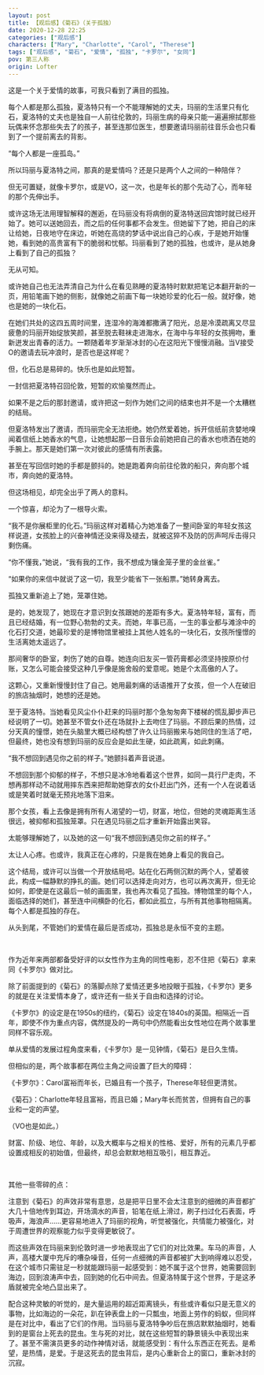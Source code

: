```yaml
---
layout: post
title: 【观后感】《菊石》（关于孤独）
date: 2020-12-28 22:25
categories: ["观后感"]
characters: ["Mary", "Charlotte", "Carol", "Therese"]
tags: ["观后感", "菊石", "爱情", "孤独", "卡罗尔", "女同"]
pov: 第三人称
origin: Lofter
---
```


这是一个关于爱情的故事，可我只看到了满目的孤独。

每个人都是那么孤独，夏洛特只有一个不能理解她的丈夫，玛丽的生活里只有化石，夏洛特的丈夫也是独自一人前往伦敦的，玛丽生病的母亲只能一遍遍擦拭那些玩偶来怀念那些失去了的孩子，甚至连那位医生，想要邀请玛丽前往音乐会也只看到了一个提前离去的背影。

“每个人都是一座孤岛。”

所以玛丽与夏洛特之间，那真的是爱情吗？还是只是两个人之间的一种陪伴？

但无可置疑，就像卡罗尔，或是VO，这一次，也是年长的那个先动了心，而年轻的那个先伸出手。

或许这场无法用理智解释的邂逅，在玛丽没有将病倒的夏洛特送回宾馆时就已经开始了。她可以送她回去，而之后的任何事都不会发生。但她留下了她，把自己的床让给她，日夜地守在床边，听她在高烧的梦话中说出自己的心疾，于是她开始懂她，看到她的高贵富有下的脆弱和忧郁。玛丽看到了她的孤独，也或许，是从她身上看到了自己的孤独？

无从可知。

或许她自己也无法弄清自己为什么在看见熟睡的夏洛特时默默把笔记本翻开新的一页，用铅笔画下她的侧影，就像她之前画下每一块她珍爱的化石一般。就好像，她也是她的一块化石。

在她们共处的这四五周时间里，连湿冷的海滩都撒满了阳光，总是冷漠疏离又尽显疲惫的玛丽开始绽放笑颜，甚至脱去鞋袜走进海水，在海中与年轻的女孩拥吻，重新迸发出青春的活力。一颗随着年岁渐渐冰封的心在这阳光下慢慢消融。当V接受O的邀请去玩冲浪时，是否也是这样呢？

但，化石总是易碎的。快乐也是如此短暂。

一封信把夏洛特召回伦敦，短暂的欢愉戛然而止。

如果不是之后的那封邀请，或许把这一刻作为她们之间的结束也并不是一个太糟糕的结局。

但夏洛特发出了邀请，而玛丽完全无法拒绝。她仍然爱着她，拆开信纸前贪婪地嗅闻着信纸上她香水的气息，让她想起那一日音乐会前她把自己的香水也喷洒在她的手腕上。那天是她们第一次对彼此的感情有所表露。

甚至在写回信时她的手都是颤抖的。她是跑着奔向前往伦敦的船只，奔向那个城市，奔向她的夏洛特。

但这场相见，却完全出乎了两人的意料。

一个惊喜，却沦为了一根导火索。

“我不是你展柜里的化石。”玛丽这样对着精心为她准备了一整间卧室的年轻女孩这样说道，女孩脸上的兴奋神情还没来得及褪去，就被这猝不及防的厉声呵斥击得只剩伤痛。

“你不懂我，”她说，“我有我的工作，我不想成为镶金笼子里的金丝雀。”

“如果你的来信中就说了这一切，我至少能省下一张船票。”她转身离去。

孤独又重新追上了她，笼罩住她。

是的，她发现了，她现在才意识到女孩跟她的差距有多大。夏洛特年轻，富有，而且已经结婚，有一位野心勃勃的丈夫。而她，年事已高，一生的事业都与滩涂中的化石打交道，她最珍爱的是博物馆里被挂上其他人姓名的一块化石，女孩所憧憬的生活离她太遥远了。

那间奢华的卧室，刺伤了她的自尊。她连向旧友买一管药膏都必须坚持按原价付账，又怎么可能会接受这种几乎像是施舍般的爱意呢。她是个太高傲的人了。

这颗心，又重新慢慢封住了自己。她用最刺痛的话语推开了女孩，但一个人在破旧的旅店抽烟时，她想的还是她。

至于夏洛特。当她看见风尘仆仆赶来的玛丽时那个急匆匆奔下楼梯的慌乱脚步声已经说明了一切。她甚至不管女仆还在场就扑上去吻住了玛丽。不顾后果的热情，过分天真的憧憬，她在头脑里大概已经构想了许久让玛丽搬来与她同住的生活了吧，但最终，她也没有想到玛丽的反应会是如此生硬，如此疏离，如此刺痛。

“我不想回到遇见你之前的样子。”她颤抖着声音说道。

不想回到那个抑郁的样子，不想只是冰冷地看着这个世界，如同一具行尸走肉，不想再那样动不动就用摔东西来把帮助她穿衣的女仆赶出门外，还有一个人在说着话或是笑着时就毫无预兆地落下泪来。

那个女孩，看上去像是拥有所有人渴望的一切，财富，地位，但她的灵魂距离生活很远，被抑郁和孤独笼罩。只在遇见玛丽之后才重新开始露出笑容。

太能够理解她了，以及她的这一句“我不想回到遇见你之前的样子。”

太让人心疼。也或许，我真正在心疼的，只是我在她身上看见的我自己。

这个结局，或许可以当做一个开放结局吧。站在化石两侧沉默的两个人，望着彼此，构成一幅静默的挣扎的画。她们可以选择走向对方，也可以再次离开，但无论如何，即使是在这最后一帧的画面里，我也再次看见了孤独。博物馆里的每个人，面临选择的她们，甚至连中间横卧的化石，都如此孤立，与所有其他事物相隔离。每个人都是孤独的存在。

从头到尾，不管她们的爱情在最后是否成功，孤独总是永恒不变的主题。

<br>

作为近年来两部都备受好评的以女性作为主角的同性电影，忍不住把《菊石》拿来同《卡罗尔》做对比。

除了前面提到的《菊石》的落脚点除了爱情还更多地投眼于孤独，《卡罗尔》更多的就是在关注爱情本身了，或许还有一些关于自由和选择的讨论。

《卡罗尔》的设定是在1950s的纽约，《菊石》设定在1840s的英国。相隔近一百年，即使不作为重点内容，偶然提及的一两句中仍然能看出女性地位在两个故事里同样不容乐观。

单从爱情的发展过程角度来看，《卡罗尔》是一见钟情，《菊石》是日久生情。

但相似的是，两个故事都在两位主角之间设置了巨大的障碍：

《卡罗尔》：Carol富裕而年长，已婚且有一个孩子，Therese年轻但更清贫。

《菊石》：Charlotte年轻且富裕，而且已婚；Mary年长而贫苦，但拥有自己的事业和一定的声望。

（VO也是如此。）

财富、阶级、地位、年龄，以及大概率与之相关的性格、爱好，所有的元素几乎都设置成相反的初始值，但最终，却总会默默地相互吸引，相互靠近。

<br>

其他一些零碎的点：

注意到《菊石》的声效非常有意思，总是把平日里不会太注意到的细微的声音都扩大几十倍地传到耳边，开场滴水的声音，铅笔在纸上滑过，刷子扫过化石表面，呼吸声，海浪声……更容易地进入了玛丽的视角，听觉被强化，共情能力被强化，对于周遭世界的观察能力似乎变得更敏锐了。

而这些声效在玛丽来到伦敦时进一步地表现出了它们的对比效果。车马的声音，人声，高楼大厦中充斥的嘈杂噪音，任何一点细微的声音都被扩大到响得难以忍受，在这个城市只需驻足一秒就能跟玛丽一起感受到：她不属于这个世界，她需要回到海边，回到浪涛声中去，回到她的化石中间去。但夏洛特属于这个世界，于是这矛盾就被完全地凸显出来了。

配合这种灵敏的听觉的，是大量运用的超近距离镜头，有些或许看似只是无意义的事物，比如海边的一朵花，趴在钟表盘上的一只瓢虫，地面上劳作的蚂蚁，但同样是在对比中，看出了它们的作用。当玛丽与夏洛特争吵后在旅店默默抽烟时，她看到的是窗台上死去的昆虫。生与死的对比，就在这些短暂的静景镜头中表现出来了。甚至不需演员更多的动作神情对话，就能感受到：有什么东西正在死去。是希望，是热情，是爱。于是这死去的昆虫背后，是内心重新合上的窗口，重新冰封的沉寂。
